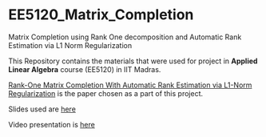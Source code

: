 # EE5120_Matrix_Completion
Matrix Completion using Rank One decomposition and Automatic Rank Estimation via L1 Norm Regularization

This Repository contains the materials that were used for project in **Applied Linear Algebra** course (EE5120) in IIT Madras.

[Rank-One Matrix Completion With Automatic Rank Estimation via L1-Norm Regularization](https://ieeexplore.ieee.org/document/8183435) is the paper chosen as a part of this project.

Slides used are [here]()

Video presentation is [here](https://www.youtube.com/watch?v=zCEgDMzMLZs)
